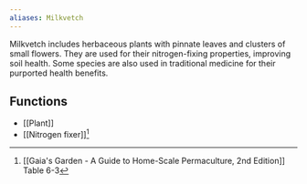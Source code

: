 ```yaml
---
aliases: Milkvetch
---
```

Milkvetch includes herbaceous plants with pinnate leaves and clusters of small flowers. They are used for their nitrogen-fixing properties, improving soil health. Some species are also used in traditional medicine for their purported health benefits.
## Functions
- [[Plant]]
- [[Nitrogen fixer]][^1]

[^1]: [[Gaia's Garden - A Guide to Home-Scale Permaculture, 2nd Edition]] Table 6-3